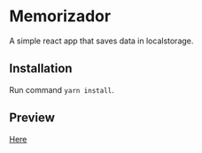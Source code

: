 # Memorizador
A simple react app that saves data in localstorage.

## Installation
Run command `yarn install`.

## Preview
[Here](https://desafio-memorizador.herokuapp.com)